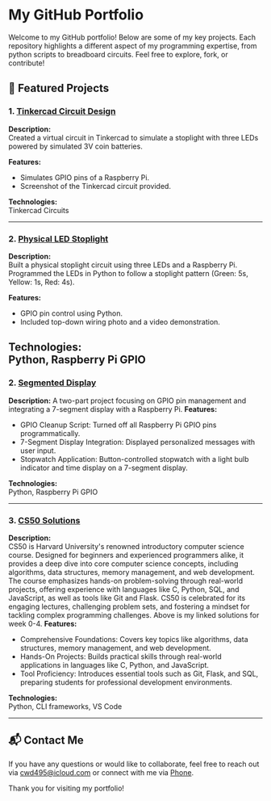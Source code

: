 # My GitHub Portfolio

Welcome to my GitHub portfolio! Below are some of my key projects. Each repository highlights a different aspect of my programming expertise, from python scripts to breadboard circuits. Feel free to explore, fork, or contribute!

## 📂 Featured Projects

### 1. [Tinkercad Circuit Design](./led_circuit)
**Description:**  
Created a virtual circuit in Tinkercad to simulate a stoplight with three LEDs powered by simulated 3V coin batteries.

**Features:**
- Simulates GPIO pins of a Raspberry Pi.
- Screenshot of the Tinkercad circuit provided.

**Technologies:**  
Tinkercad Circuits

---

### 2. [Physical LED Stoplight](./led_stoplight.py)
**Description:**  
Built a physical stoplight circuit using three LEDs and a Raspberry Pi. Programmed the LEDs in Python to follow a stoplight pattern (Green: 5s, Yellow: 1s, Red: 4s).

**Features:**
- GPIO pin control using Python.  
- Included top-down wiring photo and a video demonstration.  

**Technologies:**  
Python, Raspberry Pi GPIO
---

### 2. [Segmented Display](https://github.com/cole-dobmeier/Segmented-Display.git)
**Description:**
A two-part project focusing on GPIO pin management and integrating a 7-segment display with a Raspberry Pi.
**Features:**
- GPIO Cleanup Script: Turned off all Raspberry Pi GPIO pins programmatically.
- 7-Segment Display Integration: Displayed personalized messages with user input.
- Stopwatch Application: Button-controlled stopwatch with a light bulb indicator and time display on a 7-segment display.

**Technologies:**  
Python, Raspberry Pi GPIO

---

### 3. [CS50 Solutions](https://github.com/cole-dobmeier/CS50_Solutions.git)
**Description:**  
CS50 is Harvard University's renowned introductory computer science course. Designed for beginners and experienced programmers alike, it provides a deep dive into core computer science concepts, including algorithms, data structures, memory management, and web development. The course emphasizes hands-on problem-solving through real-world projects, offering experience with languages like C, Python, SQL, and JavaScript, as well as tools like Git and Flask. CS50 is celebrated for its engaging lectures, challenging problem sets, and fostering a mindset for tackling complex programming challenges. Above is my linked solutions for week 0-4.
**Features:**
- Comprehensive Foundations: Covers key topics like algorithms, data structures, memory management, and web development.
- Hands-On Projects: Builds practical skills through real-world applications in languages like C, Python, and JavaScript.
- Tool Proficiency: Introduces essential tools such as Git, Flask, and SQL, preparing students for professional development environments.

**Technologies:**  
Python, CLI frameworks, VS Code

---

## 📬 Contact Me
If you have any questions or would like to collaborate, feel free to reach out via [cwd495@icloud.com](mailto:cwd495@icloud.com) or connect with me via [Phone](720-930-8022).

Thank you for visiting my portfolio!
